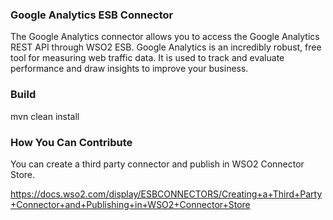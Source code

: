 ### Google Analytics ESB Connector

The Google Analytics connector allows you to access the Google Analytics REST API through WSO2 ESB.
Google Analytics is an incredibly robust, free tool for measuring web traffic data. It is used to track and evaluate performance and
draw insights to improve your business.

### Build

mvn clean install

### How You Can Contribute
You can create a third party connector and publish in WSO2 Connector Store.

https://docs.wso2.com/display/ESBCONNECTORS/Creating+a+Third+Party+Connector+and+Publishing+in+WSO2+Connector+Store
